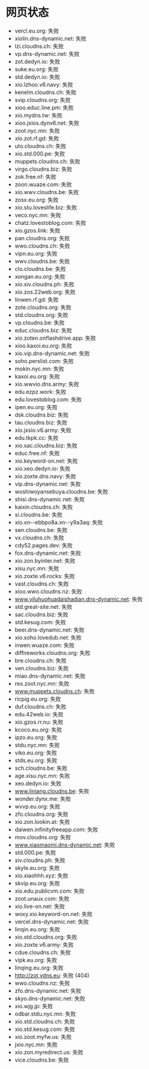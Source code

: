 # 网页状态
- vercl.eu.org: 失败
- xiolin.dns-dynamic.net: 失败
- lzi.cloudns.ch: 失败
- vp.dns-dynamic.net: 失败
- zot.dedyn.io: 失败
- suke.eu.org: 失败
- std.dedyn.io: 失败
- xio.lzhoo.v6.navy: 失败
- kenelm.cloudns.ch: 失败
- svip.cloudns.org: 失败
- xioo.educ.line.pm: 失败
- xio.mydns.tw: 失败
- xioo.jxios.dynv6.net: 失败
- zoot.nyc.mn: 失败
- xio.zot.rf.gd: 失败
- uto.cloudns.ch: 失败
- xio.std.000.pe: 失败
- muppets.cloudns.ch: 失败
- virgo.cloudns.biz: 失败
- zok.free.nf: 失败
- zoon.wuaze.com: 失败
- xio.wwv.cloudns.be: 失败
- zosx.eu.org: 失败
- xio.stu.loveslife.biz: 失败
- veco.nyc.mn: 失败
- chatz.lovestoblog.com: 失败
- xio.gzos.link: 失败
- pan.cloudns.org: 失败
- wwo.cloudns.ch: 失败
- vipn.eu.org: 失败
- wwv.cloudns.be: 失败
- clo.cloudns.be: 失败
- xongan.eu.org: 失败
- xio.siv.cloudns.ph: 失败
- xio.zos.22web.org: 失败
- linwen.rf.gd: 失败
- zote.cloudns.org: 失败
- std.cloudns.org: 失败
- vp.cloudns.be: 失败
- educ.cloudns.biz: 失败
- xio.zoten.onflashdrive.app: 失败
- xioo.kaxoi.eu.org: 失败
- xio.vip.dns-dynamic.net: 失败
- soho.perslist.com: 失败
- mokin.nyc.mn: 失败
- kaxoi.eu.org: 失败
- xio.wwvio.dns.army: 失败
- edu.ezpz.work: 失败
- edu.lovestoblog.com: 失败
- ipen.eu.org: 失败
- dsk.cloudns.biz: 失败
- tau.cloudns.biz: 失败
- xio.jxsio.v6.army: 失败
- edu.tkpk.cc: 失败
- xio.sac.cloudns.biz: 失败
- educ.free.nf: 失败
- xio.keyword-on.net: 失败
- xio.xeo.dedyn.io: 失败
- xio.zoxte.dns.navy: 失败
- vip.dns-dynamic.net: 失败
- woshiwoyansebuya.cloudns.be: 失败
- shisi.dns-dynamic.net: 失败
- kaixin.cloudns.ch: 失败
- si.cloudns.be: 失败
- xio.xn--ebbpo8a.xn--y9a3aq: 失败
- sen.cloudns.be: 失败
- vx.cloudns.ch: 失败
- cdy52.pages.dev: 失败
- fox.dns-dynamic.net: 失败
- xio.zon.byinter.net: 失败
- xisu.nyc.mn: 失败
- xio.zoxte.v6.rocks: 失败
- vast.cloudns.ch: 失败
- xioo.wwo.cloudns.nz: 失败
- www.yiluhuohuadaishadian.dns-dynamic.net: 失败
- std.great-site.net: 失败
- sac.cloudns.biz: 失败
- std.kesug.com: 失败
- beer.dns-dynamic.net: 失败
- xio.soho.lovedub.net: 失败
- inwen.wuaze.com: 失败
- diffireworks.cloudns.org: 失败
- bre.cloudns.ch: 失败
- ven.cloudns.biz: 失败
- miao.dns-dynamic.net: 失败
- res.zoot.nyc.mn: 失败
- www.muppets.cloudns.ch: 失败
- ricpig.eu.org: 失败
- duf.cloudns.ch: 失败
- edu.42web.io: 失败
- xio.gzos.rr.nu: 失败
- kcoco.eu.org: 失败
- ipzo.eu.org: 失败
- stdu.nyc.mn: 失败
- viko.eu.org: 失败
- stds.eu.org: 失败
- sch.cloudns.be: 失败
- age.xisu.nyc.mn: 失败
- xeo.dedyn.io: 失败
- www.liniang.cloudns.be: 失败
- wonder.dynx.me: 失败
- wvvp.eu.org: 失败
- zfo.cloudns.org: 失败
- xio.zon.lookin.at: 失败
- daiwen.infinityfreeapp.com: 失败
- mov.cloudns.org: 失败
- www.xiaomaomi.dns-dynamic.net: 失败
- std.000.pe: 失败
- siv.cloudns.ph: 失败
- skyle.eu.org: 失败
- xio.xiaohhh.xyz: 失败
- skvip.eu.org: 失败
- xio.edu.publicvm.com: 失败
- zoot.unaux.com: 失败
- xio.live-on.net: 失败
- woxy.xio.keyword-on.net: 失败
- vercel.dns-dynamic.net: 失败
- linqin.eu.org: 失败
- xio.std.cloudns.org: 失败
- xio.zoxte.v6.army: 失败
- cdue.cloudns.ch: 失败
- vipk.eu.org: 失败
- linqing.eu.org: 失败
- http://zot.ydns.eu: 失败 (404)
- wwo.cloudns.nz: 失败
- zfo.dns-dynamic.net: 失败
- skyo.dns-dynamic.net: 失败
- xio.wjg.jp: 失败
- odbar.stdu.nyc.mn: 失败
- xio.std.cloudns.ch: 失败
- xio.std.kesug.com: 失败
- xio.zoot.myfw.us: 失败
- jxio.nyc.mn: 失败
- xio.zon.myredirect.us: 失败
- vice.cloudns.be: 失败
